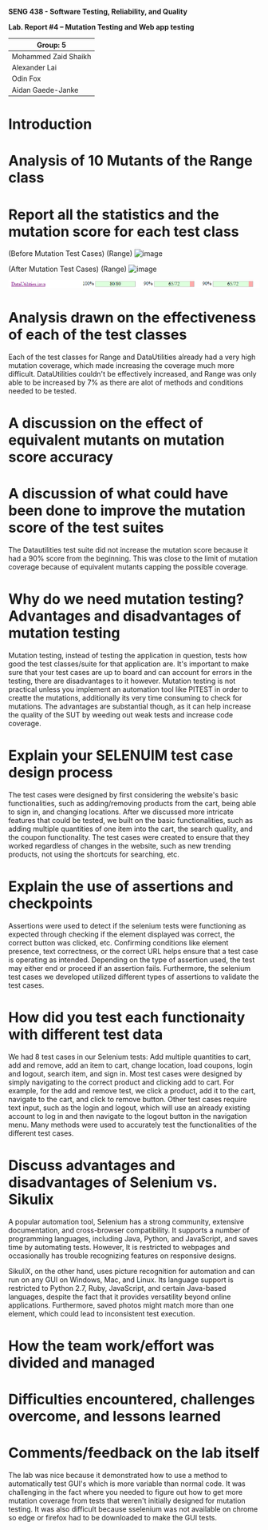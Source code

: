 **SENG 438 - Software Testing, Reliability, and Quality**

**Lab. Report \#4 – Mutation Testing and Web app testing**

| Group: 5      |
|-----------------|
| Mohammed Zaid Shaikh   |
| Alexander Lai          |
| Odin Fox               |
| Aidan Gaede-Janke      |

# Introduction


# Analysis of 10 Mutants of the Range class


# Report all the statistics and the mutation score for each test class

(Before Mutation Test Cases)
(Range)
![image](https://github.com/user-attachments/assets/067d83ef-f9f5-48b2-a23d-945a966f2480)

(After Mutation Test Cases)
(Range)
![image](https://github.com/user-attachments/assets/ceb4ce11-edfc-4c69-89c0-73cf8d68324c)


<img src="media/data utilities coverage.png" alt="media/data utilities coverage.png"/>

# Analysis drawn on the effectiveness of each of the test classes
Each of the test classes for Range and DataUtilities already had a very high mutation coverage, which made increasing the coverage much more difficult. DataUtilities couldn't be effectively increased, and Range was only able to be increased by 7% as there are alot of methods and conditions needed to be tested. 

# A discussion on the effect of equivalent mutants on mutation score accuracy

# A discussion of what could have been done to improve the mutation score of the test suites

The Datautilities test suite did not increase the mutation score because it had a 90% score from the beginning. This was close to the limit of mutation coverage because of equivalent mutants capping the possible coverage. 

# Why do we need mutation testing? Advantages and disadvantages of mutation testing
Mutation testing, instead of testing the application in question, tests how good the test classes/suite for that application are. It's important to make sure that your test cases are up to board and can account for errors in the testing, there are disadvantages to it however. Mutation testing is not practical unless you implement an automation tool like PITEST in order to creatte the mutations, additionally its very time consuming to check for mutations. The advantages are substantial though, as it can help increase the quality of the SUT by weeding out weak tests and increase code coverage. 

# Explain your SELENUIM test case design process
The test cases were designed by first considering the website's basic functionalities, such as adding/removing products from the cart, being able to sign in, and changing locations. After we discussed more intricate features that could be tested, we built on the basic functionalities, such as adding multiple quantities of one item into the cart, the search quality, and the coupon functionality. The test cases were created to ensure that they worked regardless of changes in the website, such as new trending products, not using the shortcuts for searching, etc.

# Explain the use of assertions and checkpoints
Assertions were used to detect if the selenium tests were functioning as expected through checking if the element displayed was correct, the correct button was clicked, etc. Confirming conditions like element presence, text correctness, or the correct URL helps ensure that a test case is operating as intended.  Depending on the type of assertion used, the test may either end or proceed if an assertion fails. Furthermore, the selenium test cases we developed utilized different types of assertions to validate the test cases.

# How did you test each functionaity with different test data
We had 8 test cases in our Selenium tests: Add multiple quantities to cart, add and remove, add an item to cart, change location, load coupons, login and logout, search item, and sign in. Most test cases were designed by simply navigating to the correct product and clicking add to cart. For example, for the add and remove test, we click a product, add it to the cart, navigate to the cart, and click to remove button. Other test cases require text input, such as the login and logout, which will use an already existing account to log in and then navigate to the logout button in the navigation menu. Many methods were used to accurately test the functionalities of the different test cases.

# Discuss advantages and disadvantages of Selenium vs. Sikulix
A popular automation tool, Selenium has a strong community, extensive documentation, and cross-browser compatibility.  It supports a number of programming languages, including Java, Python, and JavaScript, and saves time by automating tests. However,  It is restricted to webpages and occasionally has trouble recognizing features on responsive designs.

SikuliX, on the other hand, uses picture recognition for automation and can run on any GUI on Windows, Mac, and Linux.  Its language support is restricted to Python 2.7, Ruby, JavaScript, and certain Java-based languages, despite the fact that it provides versatility beyond online applications.  Furthermore, saved photos might match more than one element, which could lead to inconsistent test execution.

# How the team work/effort was divided and managed


# Difficulties encountered, challenges overcome, and lessons learned

# Comments/feedback on the lab itself

The lab was nice because it demonstrated how to use a method to automatically test GUI's which is more variable than normal code. It was challenging in the fact where you needed to figure out how to get more mutation coverage from tests that weren't initially designed for mutation testing. It was also difficult because sselenium was not available on chrome so edge or firefox had to be downloaded to make the GUI tests.

